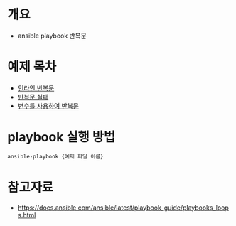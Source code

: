 # 개요
* ansible playbook 반복문

# 예제 목차
* [인라인 반복문](./playbook_inline.yaml)
* [반복문 실패](./playbook_apt_with_fail.yaml)
* [변수를 사용하여 반복문](./playbook_inline_to_vars.yaml)

# playbook 실행 방법

```bash
ansible-playbook {예제 파일 이름}
```

# 참고자료
* https://docs.ansible.com/ansible/latest/playbook_guide/playbooks_loops.html
